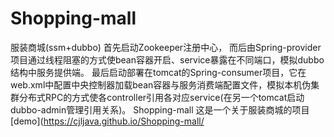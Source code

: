 # Shopping-mall
服装商城(ssm+dubbo)
首先启动Zookeeper注册中心，
而后由Spring-provider项目通过线程阻塞的方式使bean容器开启、service暴露在不同端口，模拟dubbo结构中服务提供端。
最后启动部署在tomcat的Spring-consumer项目，它在web.xml中配置中央控制器加载bean容器与服务消费端配置文件，模拟本机伪集群分布式RPC的方式使各controller引用各对应service(在另一个tomcat启动dubbo-admin管理引用关系)。
 Shopping-mall
这是一个关于服装商城的项目
 [demo](https://cjljava.github.io/Shopping-mall/

